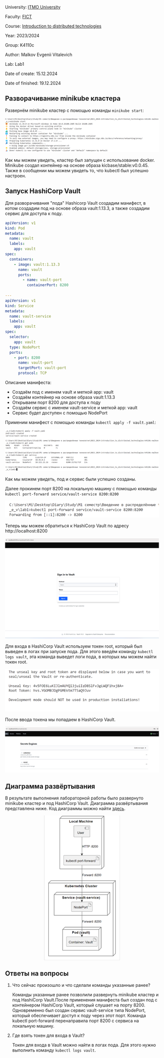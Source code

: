 University: [ITMO University](https://itmo.ru/ru/)

Faculty: [FICT](https://fict.itmo.ru)

Course: [Introduction to distributed technologies](https://github.com/itmo-ict-faculty/introduction-to-distributed-technologies)

Year: 2023/2024

Group: K4110c

Author: Malkov Evgenii Vitalevich

Lab: Lab1

Date of create: 15.12.2024

Date of finished: 19.12.2024

## Разворачивание minikube кластера

Развернём minikube кластер с помощью команды `minikube start`:

![Start minikube](Attachments/image.png)

Как мы можем увидеть, кластер был запущен с использование docker. Minikube создал контейнер на основе образа kicbase/stable:v0.0.45. Также в сообщении мы можем увидеть то, что kubectl был успешно настроен.

## Запуск HashiCorp Vault

Для разворачивания "пода" Hashicorp Vault создадим манифест, в котом создадим под на основе образа vault:1.13.3, а также создадим сервис для доступа к поду.

```yaml
apiVersion: v1
kind: Pod
metadata:
  name: vault
  labels:
    app: vault
spec:
  containers:
    - image: vault:1.13.3
      name: vault
      ports:
        - name: vault-port
          containerPort: 8200

---
apiVersion: v1
kind: Service
metadata:
  name: vault-service
  labels:
    app: vault
spec:
  selector:
    app: vault
  type: NodePort
  ports:
    - port: 8200
      name: vault-port
      targetPort: vault-port
      protocol: TCP
```

Описание манифеста:

- Создаём под с именем vault и меткой app: vault
- Создаём контейнер на основе образа vault:1.13.3
- Открываем порт 8200 для доступа к поду
- Создаём сервис с именем vault-service и меткой app: vault
- Сервис будет доступен с помощью NodePort

Применим манифест с помощью команды `kubectl apply -f vault.yaml`:

![Apply vault.yaml](Attachments/image1.png)

Как мы можем увидеть, под и сервис были успешно созданы.

Далее прокинем порт 8200 на локальную машину с помощью команды `kubectl port-forward service/vault-service 8200:8200`

![alt text](Attachments/image2.png)

Теперь мы можем обратиться к HashiCorp Vault по адресу http://localhost:8200

![alt text](Attachments/image3.png)

Для входа в HashiCorp Vault используем токен root, который был выведен в логах при запуске пода. Для этого введём команду `kubectl logs vault`, эта команда выведет логи пода, в которых мы можем найти токен root.

![alt text](Attachments/image4.png)

После ввода токена мы попадаем в HashiCorp Vault.

![alt text](Attachments/image5.png)

## Диаграмма развёртывания

В результате выполнения лабораторной работы было развернуто minikube кластер и под HashiCorp Vault. Диаграмма развёртывания представлена ниже. Код диаграммы можно найти [здесь](Attachments/diagram.wsd).

<img src="Attachments/2024-12-19-15-23-42.png" alt="drawing" width="250" style="display: block; margin-left: auto; margin-right: auto;" align="center"/>

## Ответы на вопросы

1.  Что сейчас произошло и что сделали команды указанные ранее?

    Команды указанные ранее позволили развернуть minikube кластер и под HashiCorp Vault.После применения манифеста был создан под с контейнером HashiCorp Vault, который слушает на порту 8200. Одновременно был создан сервис vault-service типа NodePort, который обеспечивает доступ к поду через этот порт. Команда kubectl port-forward перенаправила порт 8200 с сервиса на локальную машину.

2.  Где взять токен для входа в Vault?

    Токен для входа в Vault можно найти в логах пода. Для этого нужно выполнить команду `kubectl logs vault`.
